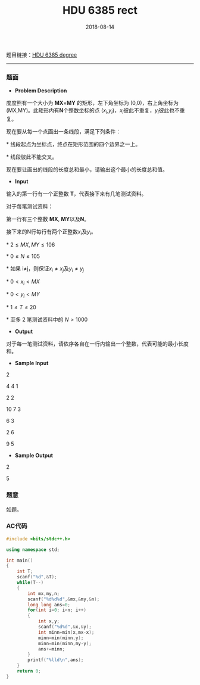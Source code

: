 ﻿---
layout: post
title: HDU 6385 rect
date: 2018-08-14 
tag: HDU
---

题目链接：[HDU 6385 degree](http://acm.hdu.edu.cn/showproblem.php?pid=6385)

-------------------
### 题面
* **Problem Description**

度度熊有一个大小为 **MX**×**MY** 的矩形，左下角坐标为 (0,0)，右上角坐标为 (MX,MY)。此矩形内有**N**个整数坐标的点 ($x_i$,$y_i$)，$x_i$彼此不重复，$y_i$彼此也不重复。

现在要从每一个点画出一条线段，满足下列条件：

\* 线段起点为坐标点，终点在矩形范围的四个边界之一上。

\* 线段彼此不能交叉。

现在要让画出的线段的长度总和最小，请输出这个最小的长度总和值。 

* **Input**

输入的第一行有一个正整数 **T**，代表接下来有几笔测试资料。

对于每笔测试资料：

第一行有三个整数 **MX**, **MY**以及**N**。

接下来的N行每行有两个正整数$x_i$及$y_i$。

\* $2≤MX,MY≤106$

\* $0≤N≤105$

\* 如果 i≠j，则保证$x_i≠x_j$及$y_i≠y_j$

\* $0<x_i<MX$

\* $0<y_i<MY$

\* $1≤T≤20$

\* 至多 2 笔测试资料中的 $N>1000$

* **Output**

对于每一笔测试资料，请依序各自在一行内输出一个整数，代表可能的最小长度和。

* **Sample Input**

2

4 4 1

2 2

10 7 3

6 3

2 6

9 5

* **Sample Output**

2

5

### 题意

如题。 

### AC代码
``` c++
#include <bits/stdc++.h>

using namespace std;

int main()
{
    int T;
    scanf("%d",&T);
    while(T--)
    {
        int mx,my,n;
        scanf("%d%d%d",&mx,&my,&n);
        long long ans=0;
        for(int i=0; i<n; i++)
        {
            int x,y;
            scanf("%d%d",&x,&y);
            int minn=min(x,mx-x);
            minn=min(minn,y);
            minn=min(minn,my-y);
            ans+=minn;
        }
        printf("%lld\n",ans);
    }
    return 0;
}
```